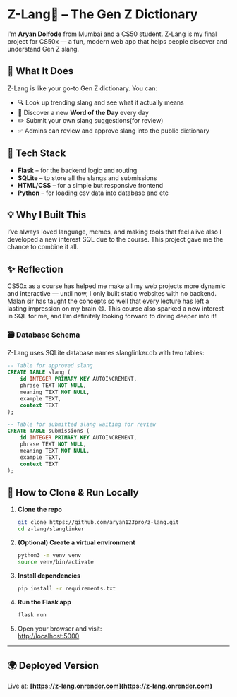 
# Z-Lang🧃 – The Gen Z Dictionary

I'm **Aryan Doifode** from Mumbai and a CS50 student. Z-Lang is my final project for CS50x — a fun, modern web app that helps people discover and understand Gen Z slang.

## 🧠 What It Does

Z-Lang is like your go-to Gen Z dictionary. You can:

* 🔍 Look up trending slang and see what it actually means
* 🌟 Discover a new **Word of the Day** every day
* ✏️ Submit your own slang suggestions(for review)
* ✅ Admins can review and approve slang into the public dictionary

## 🔧 Tech Stack

* **Flask** – for the backend logic and routing
* **SQLite** – to store all the slangs and submissions
* **HTML/CSS** – for a simple but responsive frontend
* **Python** – for loading csv data into database and etc

## 💡 Why I Built This

I’ve always loved language, memes, and making tools that feel alive also I developed a new interest SQL due to the course. This project gave me the chance to combine it all.

## ✨ Reflection

CS50x as a course has helped me make all my web projects more dynamic and interactive — until now, I only built static websites with no backend. Malan sir has taught the concepts so well that every lecture has left a lasting impression on my brain 😄. This course also sparked a new interest in SQL for me, and I’m definitely looking forward to diving deeper into it!

### 🗃️ Database Schema

Z-Lang uses SQLite database names slanglinker.db with two tables:

```sql
-- Table for approved slang
CREATE TABLE slang (
    id INTEGER PRIMARY KEY AUTOINCREMENT,
    phrase TEXT NOT NULL,
    meaning TEXT NOT NULL,
    example TEXT,
    context TEXT
);

-- Table for submitted slang waiting for review
CREATE TABLE submissions (
    id INTEGER PRIMARY KEY AUTOINCREMENT,
    phrase TEXT NOT NULL,
    meaning TEXT NOT NULL,
    example TEXT,
    context TEXT
);
```
    
## 🚀 How to Clone & Run Locally

1. **Clone the repo**  
   ```bash
   git clone https://github.com/aryan123pro/z-lang.git
   cd z-lang/slanglinker
   ```

2. **(Optional) Create a virtual environment**  
   ```bash
   python3 -m venv venv
   source venv/bin/activate
   ```

3. **Install dependencies**  
   ```bash
   pip install -r requirements.txt
   ```

4. **Run the Flask app**  
   ```bash
   flask run
   ```

5. Open your browser and visit:  
   [http://localhost:5000](http://localhost:5000)

---

## 🌍 Deployed Version

Live at: **[https://z-lang.onrender.com](https://z-lang.onrender.com)**

